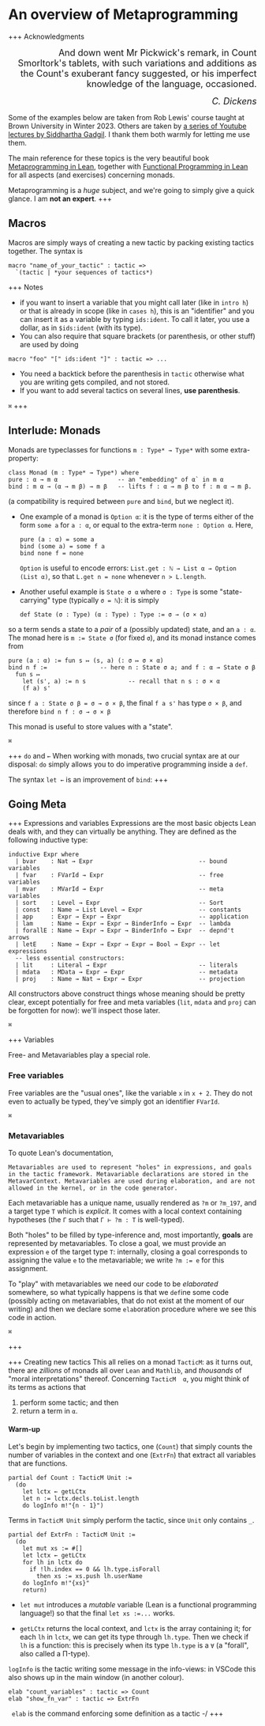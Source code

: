 # An overview of Metaprogramming 

+++ Acknowledgments
<div style="text-align: right">
<font size="4"> 
And down went Mr Pickwick's remark, in Count Smorltork's tablets, with such variations and additions as the Count's exuberant fancy suggested, or his imperfect knowledge of the language, occasioned.

_C. Dickens_
</font>
</div>

Some of the examples below are taken from Rob Lewis' course taught at Brown University in
Winter 2023. Others are taken by [a series of Youtube lectures by Siddhartha Gadgil](https://www.youtube.com/playlist?list=PL_bVGic_CrGtMw1QVFRLRsZjcymm56mRi). I thank them both warmly for letting me use them.

The main reference for these topics is the very beautiful book [Metaprogramming in Lean](https://leanprover-community.github.io/lean4-metaprogramming-book/), together with [Functional Programming in Lean](https://leanprover.github.io/functional_programming_in_lean/) for all aspects (and exercises) concerning monads.

Metaprogramming is a *huge* subject, and we're going to simply give a quick glance. I am **not an expert**.
+++

## Macros

Macros are simply ways of creating a new tactic by packing existing tactics together. The syntax is

```lean
macro "name_of_your_tactic" : tactic =>
  `(tactic | *your sequences of tactics*)
```

+++ Notes
* if you want to insert a variable that you might call later (like in `intro h`) or that is already in scope (like in `cases h`), this is an
 "identifier" and you can insert it as a variable by typing `ids:ident`. To call it later, you use a
 dollar, as in `$ids:ident` (with its type).
* You can also require that square brackets (or parenthesis, or other stuff) are used by doing

```lean
macro "foo" "[" ids:ident "]" : tactic => ...
```

* You need a backtick before the parenthesis in `tactic` otherwise what you are writing gets
compiled, and not stored.
* If you want to add several tactics on several lines, **use parenthesis**.

`⌘`
+++

## Interlude: Monads

Monads are typeclasses for functions `m : Type* → Type*`  with some
extra-property: 

    class Monad (m : Type* → Type*) where
    pure : α → m α                 -- an "embedding" of α` in m α
    bind : m α → (α → m β) → m β   -- lifts f : α → m β to f : m α → m β.

(a compatibility is required between `pure` and `bind`, but we neglect it).

* One example of a monad is `Option α`: it is the type of terms either of the form `some a` for `a : α`, or equal to the extra-term `none : Option α`. Here, 

      pure (a : α) = some a
      bind (some a) = some f a
      bind none f = none

  `Option` is useful to encode errors: `List.get : ℕ → List α → Option (List α)`, so that `L.get n = none` whenever `n > L.length`.


* Another useful example is `State σ α` where `σ : Type` is some "state-carrying" type (typically `σ = ℕ`): it is simply

      def State (σ : Type) (α : Type) : Type := σ → (σ × α)

so a term sends a state to a *pair* of a (possibly updated) state, and an `a : α`. The monad here is `m := State σ` (for fixed `σ`), and its monad instance comes from

    pure (a : α) := fun s ↦ (s, a) (: σ ↦ σ × α)
    bind n f :=               -- here n : State σ a; and f : α → State σ β
      fun s ↦
        let (s', a) := n s            -- recall that n s : σ × α
        (f a) s'
        
  since `f a : State σ β = σ → σ × β`, the final `f a s'` has type `σ × β`, and therefore `bind n f : σ → σ × β`

This monad is useful to store values with a "state".

`⌘`

+++ `do` and `←`
When working with monads, two crucial syntax are at our disposal: `do` simply allows you to do imperative programming inside a `def`.

The syntax `let ←` is an improvement of `bind`:
+++

## Going Meta
+++ Expressions and variables
Expressions are the most basic objects Lean deals with, and they can virtually be anything. They are defined as the following inductive type:

```lean
inductive Expr where
  | bvar    : Nat → Expr                              -- bound variables
  | fvar    : FVarId → Expr                           -- free variables
  | mvar    : MVarId → Expr                           -- meta variables
  | sort    : Level → Expr                            -- Sort
  | const   : Name → List Level → Expr                -- constants
  | app     : Expr → Expr → Expr                      -- application
  | lam     : Name → Expr → Expr → BinderInfo → Expr  -- lambda
  | forallE : Name → Expr → Expr → BinderInfo → Expr  -- depnd't arrows
  | letE    : Name → Expr → Expr → Expr → Bool → Expr -- let expressions
  -- less essential constructors:
  | lit     : Literal → Expr                          -- literals
  | mdata   : MData → Expr → Expr                     -- metadata
  | proj    : Name → Nat → Expr → Expr                -- projection
```
All constructors above construct things whose meaning should be pretty clear, except potentially for free and meta variables (`lit`, `mdata` and `proj` can be forgotten for now): we'll inspect those later.

`⌘`

+++ Variables


Free- and Metavariables play a special role. 

### Free variables 
Free variables are the "usual ones", like the variable `x` in `x + 2`. They do not even to actually be typed, they've simply got an identifier `FVarId`.


`⌘`


### Metavariables 


To quote Lean's documentation,
```
Metavariables are used to represent "holes" in expressions, and goals in the tactic framework. Metavariable declarations are stored in the MetavarContext. Metavariables are used during elaboration, and are not allowed in the kernel, or in the code generator.
```
Each metavariable has a unique name, usually rendered as `?m` or `?m_197`, and a target type `T` which is *explicit*. It comes with a local context containing hypotheses (the `Γ` such that `Γ ⊢ ?m : T` is well-typed).

Both "holes" to be filled by type-inference and, most importantly, **goals** are represented by metavariables. To close a goal, we must provide an expression `e` of the target type `T`: internally, closing a goal corresponds to assigning the value `e` to the metavariable; we write `?m := e` for this assignment.

To "play" with metavariables we need our code to be *elaborated* somewhere, so what typically happens is that we `def`ine some code (possibly acting on metavariables, that do not exist at the moment of our writing) and then we declare some `elab`oration procedure where we see this code in action.

`⌘`


+++

+++ Creating new tactics
This all relies on a monad `TacticM`: as it turns out, there are *zillions* of monads all over `Lean` and `Mathlib`, and *thousands* of "moral
interpretations" thereof. Concerning `TacticM  α`, you might think of its terms as actions that
1. perform some tactic; and then
1. return a term in `α`.


#### Warm-up
Let's begin by implementing two tactics, one (`Count`) that simply counts the number of variables in the
context and one (`ExtrFn`) that extract all variables that are functions.

```lean
partial def Count : TacticM Unit :=
  (do
    let lctx ← getLCtx
    let n := lctx.decls.toList.length
    do logInfo m!"{n - 1}")
```

Terms in `TacticM Unit` simply perform the tactic, since `Unit` only contains `_`.
```lean
partial def ExtrFn : TacticM Unit :=
  (do
    let mut xs := #[]
    let lctx ← getLCtx
    for lh in lctx do
      if !lh.index == 0 && lh.type.isForall 
        then xs := xs.push lh.userName
    do logInfo m!"{xs}"
    return)
```
* `let mut` introduces a _mutable_ variable (Lean is a functional programming language!) so that 
the final `let xs :=...` works.

* `getLCtx` returns the local context, and `lctx` is the array containing it; for each `lh` in `lctx`,
we can get its type through `lh.type`. Then we check if `lh` is a function: this is precisely when its type
`lh.type` is a `∀` (a "forall", also called a Π-type).

`logInfo` is the tactic writing some message in the info-views: in VSCode
this also shows up in the main window (in another colour).

```lean
elab "count_variables" : tactic => Count
elab "show_fn_var" : tactic => ExtrFn
```

` elab` is the command enforcing some definition as a tactic
-/
+++